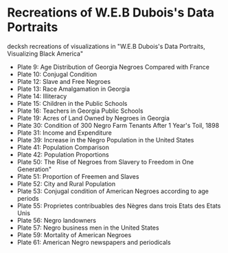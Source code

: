# Recreations of W.E.B Dubois's Data Portraits

decksh recreations of visualizations in "W.E.B Dubois's Data Portraits, Visualizing Black America"

* Plate  9: Age Distribution of Georgia Negroes Compared with France
* Plate 10: Conjugal Condition
* Plate 12: Slave and Free Negroes
* Plate 13: Race Amalgamation in Georgia
* Plate 14: Illiteracy
* Plate 15: Children in the Public Schools
* Plate 16: Teachers in Georgia Public Schools
* Plate 19: Acres of Land Owned by Negroes in Georgia
* Plate 30: Condition of 300 Negro Farm Tenants After 1 Year's Toil, 1898
* Plate 31: Income and Expenditure
* Plate 39: Increase in the Negro Population in the United States
* Plate 41: Population Comparison
* Plate 42: Population Proportions
* Plate 50: The Rise of Negroes from Slavery to Freedom in One Generation"
* Plate 51: Proportion of Freemen and Slaves
* Plate 52: City and Rural Population
* Plate 53: Conjugal condition of American Negroes according to age periods
* Plate 55: Proprietes contribuables des Nègres dans trois Etats des Etats Unis
* Plate 56: Negro landowners
* Plate 57: Negro business men in the United States
* Plate 59: Mortality of American Negroes
* Plate 61: American Negro newspapers and periodicals
